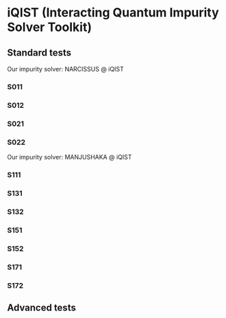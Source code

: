 # iQIST (Interacting Quantum Impurity Solver Toolkit)

## Standard tests

Our impurity solver: NARCISSUS @ iQIST

### S011

### S012

### S021

### S022


Our impurity solver: MANJUSHAKA @ iQIST

### S111

### S131

### S132

### S151

### S152

### S171

### S172


## Advanced tests

